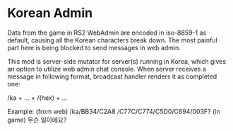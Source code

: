 # Korean Admin
Data from the game in RS2 WebAdmin are encoded in iso-8859-1 as default, causing all the Korean characters break down.
The most painful part here is being blocked to send messages in web admin.

This mod is server-side mutator for server(s) running in Korea, which gives an option to utilize web admin chat console.
When server receives a message in following format, broadcast handler renders it as completed one:

/ka   +  ...  +  /(hex)   + ...

Example:
(from web)  /ka/BB34/C2A8 /C77C/C774/C5D0/C694/003F?
(in game)   무슨 일이에요?
